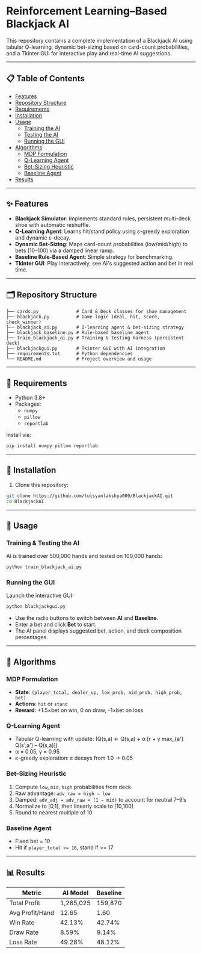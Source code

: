 # Reinforcement Learning–Based Blackjack AI

This repository contains a complete implementation of a Blackjack AI using tabular Q-learning, dynamic bet-sizing based on card-count probabilities, and a Tkinter GUI for interactive play and real-time AI suggestions.

---

## 📋 Table of Contents

- [Features](#features)
- [Repository Structure](#repository-structure)
- [Requirements](#requirements)
- [Installation](#installation)
- [Usage](#usage)
  - [Training the AI](#training-the-ai)
  - [Testing the AI](#testing-the-ai)
  - [Running the GUI](#running-the-gui)
- [Algorithms](#algorithms)
  - [MDP Formulation](#mdp-formulation)
  - [Q-Learning Agent](#q-learning-agent)
  - [Bet-Sizing Heuristic](#bet-sizing-heuristic)
  - [Baseline Agent](#baseline-agent)
- [Results](#results)

---

## ✨ Features

- **Blackjack Simulator**: Implements standard rules, persistent multi-deck shoe with automatic reshuffle.
- **Q-Learning Agent**: Learns hit/stand policy using ε-greedy exploration and dynamic ε-decay.
- **Dynamic Bet-Sizing**: Maps card-count probabilities (low/mid/high) to bets (10–100) via a damped linear ramp.
- **Baseline Rule-Based Agent**: Simple strategy for benchmarking.
- **Tkinter GUI**: Play interactively, see AI's suggested action and bet in real time.

---

## 🗂 Repository Structure

```
├── cards.py              # Card & Deck classes for shoe management
├── blackjack.py          # Game logic (deal, hit, score, check_winner)
├── blackjack_ai.py       # Q-learning agent & bet-sizing strategy
├── blackjack_baseline.py # Rule-based baseline agent
├── train_blackjack_ai.py # Training & testing harness (persistent deck)
├── blackjackgui.py       # Tkinter GUI with AI integration
├── requirements.txt      # Python dependencies
└── README.md             # Project overview and usage
```

---

## 🔧 Requirements

- Python 3.8+
- Packages:
  - `numpy`
  - `pillow`
  - `reportlab`

Install via:
```bash
pip install numpy pillow reportlab
```

---

## 🚀 Installation

1. Clone this repository:
```bash
git clone https://github.com/tulsyanlakshya009/BlackjackAI.git
cd BlackjackAI
```

---

## 🏃 Usage

### Training & Testing the AI

AI is trained over 500,000 hands and tested on 100,000 hands:
```bash
python train_blackjack_ai.py
```

### Running the GUI

Launch the interactive GUI:
```bash
python blackjackgui.py
```
- Use the radio buttons to switch between **AI** and **Baseline**.
- Enter a bet and click **Bet** to start.
- The AI panel displays suggested bet, action, and deck composition percentages.

---

## 🧠 Algorithms

### MDP Formulation

- **State**: `(player_total, dealer_up, low_prob, mid_prob, high_prob, bet)`
- **Actions**: `hit` or `stand`
- **Reward**: +1.5×bet on win, 0 on draw, –1×bet on loss

### Q-Learning Agent

- Tabular Q-learning with update:
  \(Q(s,a) <- Q(s,a) + α [r + γ max_{a'} Q(s',a') – Q(s,a)]\)
- α = 0.05, γ = 0.95
- ε-greedy exploration: ε decays from 1.0 -> 0.05

### Bet-Sizing Heuristic

1. Compute `low`, `mid`, `high` probabilities from deck
2. Raw advantage: `adv_raw = high – low`
3. Damped: `adv_adj = adv_raw × (1 – mid)` to account for neutral 7–9’s
4. Normalize to [0,1], then linearly scale to [10,100]
5. Round to nearest multiple of 10

### Baseline Agent

- Fixed bet = 10
- Hit if `player_total <= 16`, stand if >= 17

---

## 📊 Results

| Metric           | AI Model     | Baseline    |
|------------------|--------------|-------------|
| Total Profit     | 1,265,025    | 159,870     |
| Avg Profit/Hand  | 12.65        | 1.60        |
| Win Rate         | 42.13%       | 42.74%      |
| Draw Rate        | 8.59%        | 9.14%       |
| Loss Rate        | 49.28%       | 48.12%      |



